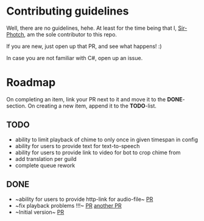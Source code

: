 # Contributing guidelines
Well, there are no guidelines, hehe. At least for the time being that I, [Sir-Photch](https://github.com/Sir-Photch), am the sole contributor to this repo.

If you are new, just open up that PR, and see what happens! :)

In case you are not familiar with C#, open up an issue.

# Roadmap
On completing an item, link your PR next to it and move it to the **DONE**-section.
On creating a new item, append it to the **TODO**-list.

## TODO
- ability to limit playback of chime to only once in given timespan in config
- ability for users to provide text for text-to-speech
- ability for users to provide link to video for bot to crop chime from
- add translation per guild
- complete queue rework

## DONE
- ~ability for users to provide http-link for audio-file~ [PR](https://github.com/Sir-Photch/DAB/pull/8)
- ~fix playback problems !!!~ [PR](https://github.com/Sir-Photch/DAB/pull/6) [another PR](https://github.com/Sir-Photch/DAB/pull/7)
- ~Initial version~ [PR](https://github.com/Sir-Photch/DAB/pull/5)
